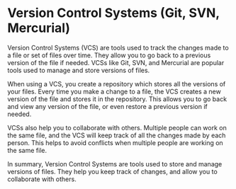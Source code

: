 # Version Control Systems (Git, SVN, Mercurial)

Version Control Systems (VCS) are tools used to track the changes made to a file or set of files over time. They allow you to go back to a previous version of the file if needed. VCSs like Git, SVN, and Mercurial are popular tools used to manage and store versions of files.

When using a VCS, you create a repository which stores all the versions of your files. Every time you make a change to a file, the VCS creates a new version of the file and stores it in the repository. This allows you to go back and view any version of the file, or even restore a previous version if needed.

VCSs also help you to collaborate with others. Multiple people can work on the same file, and the VCS will keep track of all the changes made by each person. This helps to avoid conflicts when multiple people are working on the same file.

In summary, Version Control Systems are tools used to store and manage versions of files. They help you keep track of changes, and allow you to collaborate with others.
